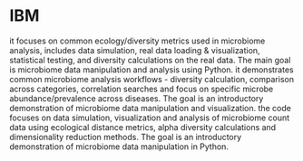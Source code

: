 # IBM
it focuses on common ecology/diversity metrics used in microbiome analysis, includes data simulation, real data loading & visualization, statistical testing, and diversity calculations on the real data. The main goal is microbiome data manipulation and analysis using Python.
it demonstrates common microbiome analysis workflows - diversity calculation, comparison across categories, correlation searches and focus on specific microbe abundance/prevalence across diseases. The goal is an introductory demonstration of microbiome data manipulation and visualization.
the code focuses on data simulation, visualization and analysis of microbiome count data using ecological distance metrics, alpha diversity calculations and dimensionality reduction methods. The goal is an introductory demonstration of microbiome data manipulation in Python.
 
